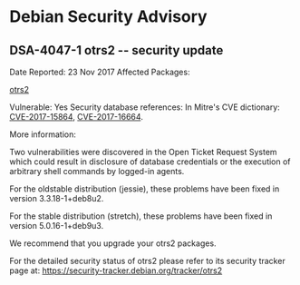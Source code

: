 
Debian Security Advisory
========================


DSA-4047-1 otrs2 -- security update
-----------------------------------



Date Reported:
23 Nov 2017
Affected Packages:

[otrs2](https://packages.debian.org/src:otrs2)

Vulnerable:
Yes
Security database references:
In Mitre's CVE dictionary: [CVE-2017-15864](https://security-tracker.debian.org/tracker/CVE-2017-15864), [CVE-2017-16664](https://security-tracker.debian.org/tracker/CVE-2017-16664).  

More information:

Two vulnerabilities were discovered in the Open Ticket Request System
which could result in disclosure of database credentials or the
execution of arbitrary shell commands by logged-in agents.


For the oldstable distribution (jessie), these problems have been fixed
in version 3.3.18-1+deb8u2.


For the stable distribution (stretch), these problems have been fixed in
version 5.0.16-1+deb9u3.


We recommend that you upgrade your otrs2 packages.


For the detailed security status of otrs2 please refer to
its security tracker page at:
<https://security-tracker.debian.org/tracker/otrs2>





